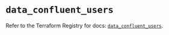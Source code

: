 # `data_confluent_users`

Refer to the Terraform Registry for docs: [`data_confluent_users`](https://registry.terraform.io/providers/confluentinc/confluent/2.10.0/docs/data-sources/users).
